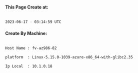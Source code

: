 
   
#### This Page Create at:

```bash

2023-06-17 - 03:14:59 UTC

```

#### Create By Machine:

```bash

Host Name : fv-az986-82

platform  : Linux-5.15.0-1039-azure-x86_64-with-glibc2.35

Ip Local  : 10.1.0.18

```

